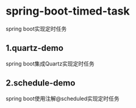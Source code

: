 # spring-boot-timed-task
spring boot实现定时任务

## 1.quartz-demo
spring boot集成Quartz实现定时任务
## 2.schedule-demo
spring boot使用注解@scheduled实现定时任务
